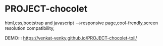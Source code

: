 # PROJECT-chocolet

 html,css,bootstrap and javascript -->responsive page,cool-frendly,screen resolution compatibility,
 

 DEMO::: https://venkat-venky.github.io/PROJECT-chocolet-toil/ 
